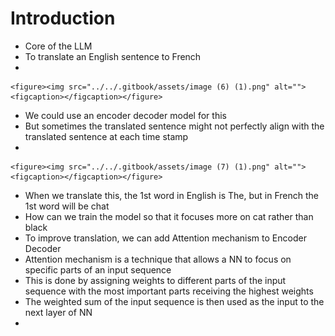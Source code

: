 # Introduction

* Core of the LLM
* To translate an English sentence to French
*

    <figure><img src="../../.gitbook/assets/image (6) (1).png" alt=""><figcaption></figcaption></figure>
* We could use an encoder decoder model for this
* But sometimes the translated sentence might not perfectly align with the translated sentence at each time stamp
*

    <figure><img src="../../.gitbook/assets/image (7) (1).png" alt=""><figcaption></figcaption></figure>
* When we translate this, the 1st word in English is The, but in French the 1st word will be chat
* How can we train the model so that it focuses more on cat rather than black
* To improve translation, we can add Attention mechanism to Encoder Decoder
* Attention mechanism is a technique that allows a NN to focus on specific parts of an input sequence
* This is done by assigning weights to different parts of the input sequence with the most important parts receiving the highest weights
* The weighted sum of the input sequence is then used as the input to the next layer of NN
*
